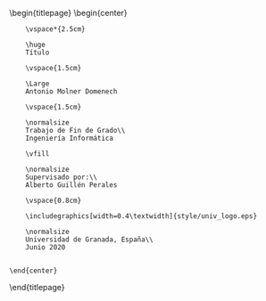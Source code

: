 
\begin{titlepage}
    \begin{center}

        
        \vspace*{2.5cm}
        
        \huge
        Título
        
        \vspace{1.5cm}
        
        \Large
        Antonio Molner Domenech

        \vspace{1.5cm}

        \normalsize
        Trabajo de Fin de Grado\\
        Ingeniería Informática
        
        \vfill
        
        \normalsize
        Supervisado por:\\
        Alberto Guillén Perales

        \vspace{0.8cm}

        \includegraphics[width=0.4\textwidth]{style/univ_logo.eps}
        
        \normalsize
        Universidad de Granada, España\\
        Junio 2020


    \end{center}
\end{titlepage}
